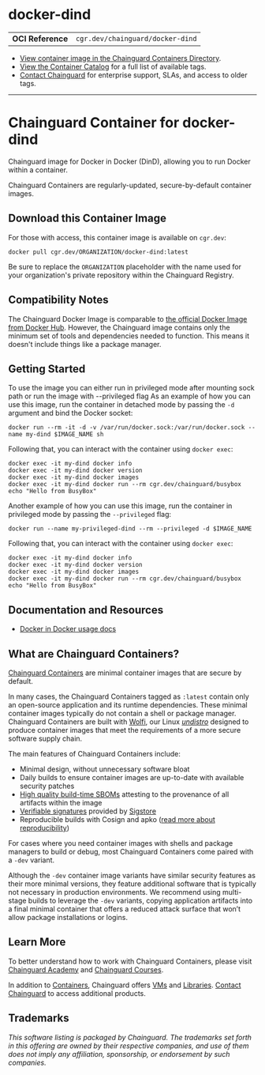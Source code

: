 <!--monopod:start-->
# docker-dind
| | |
| - | - |
| **OCI Reference** | `cgr.dev/chainguard/docker-dind` |


* [View container image in the Chainguard Containers Directory](https://images.chainguard.dev/directory/image/docker-dind/overview).
* [View the Container Catalog](https://console.chainguard.dev/images/catalog) for a full list of available tags.
* [Contact Chainguard](https://www.chainguard.dev/contact?utm_source=readmes) for enterprise support, SLAs, and access to older tags.

---
<!--monopod:end-->

<!--overview:start-->
# Chainguard Container for docker-dind

Chainguard image for Docker in Docker (DinD), allowing you to run Docker within a container.

Chainguard Containers are regularly-updated, secure-by-default container images.
<!--overview:end-->

<!--getting:start-->
## Download this Container Image
For those with access, this container image is available on `cgr.dev`:

```
docker pull cgr.dev/ORGANIZATION/docker-dind:latest
```

Be sure to replace the `ORGANIZATION` placeholder with the name used for your organization's private repository within the Chainguard Registry.
<!--getting:end-->

<!--body:start-->
## Compatibility Notes
The Chainguard Docker Image is comparable to [the official Docker Image from Docker Hub](https://hub.docker.com/_/docker). However, the Chainguard image contains only the minimum set of tools and dependencies needed to function. This means it doesn't include things like a package manager.

## Getting Started

To use the image you can either run in privileged mode after mounting sock path or run the image with --privileged flag
As an example of how you can use this image, run the container in detached mode by passing the `-d` argument and bind the Docker socket:

```shell
docker run --rm -it -d -v /var/run/docker.sock:/var/run/docker.sock --name my-dind $IMAGE_NAME sh
```

Following that, you can interact with the container using `docker exec`:

```shell
docker exec -it my-dind docker info
docker exec -it my-dind docker version
docker exec -it my-dind docker images
docker exec -it my-dind docker run --rm cgr.dev/chainguard/busybox echo "Hello from BusyBox"
```
Another example of how you can use this image, run the container in privileged mode by passing the `--privileged` flag:
```shell
docker run --name my-privileged-dind --rm --privileged -d $IMAGE_NAME
```

Following that, you can interact with the container using `docker exec`:

```shell
docker exec -it my-dind docker info
docker exec -it my-dind docker version
docker exec -it my-dind docker images
docker exec -it my-dind docker run --rm cgr.dev/chainguard/busybox echo "Hello from BusyBox"
```

## Documentation and Resources
- [Docker in Docker usage docs](https://hub.docker.com/_/docker)

<!--body:end-->

## What are Chainguard Containers?

[Chainguard Containers](https://www.chainguard.dev/containers?utm_source=readmes) are minimal container images that are secure by default. 

In many cases, the Chainguard Containers tagged as `:latest` contain only an open-source application and its runtime dependencies. These minimal container images typically do not contain a shell or package manager. Chainguard Containers are built with [Wolfi](https://edu.chainguard.dev/open-source/wolfi/overview?utm_source=readmes), our Linux _[undistro](https://edu.chainguard.dev/open-source/wolfi/overview/#why-undistro)_ designed to produce container images that meet the requirements of a more secure software supply chain.

The main features of Chainguard Containers include:

* Minimal design, without unnecessary software bloat
* Daily builds to ensure container images are up-to-date with available security patches
* [High quality build-time SBOMs](https://edu.chainguard.dev/chainguard/chainguard-images/working-with-images/retrieve-image-sboms/?utm_source=readmes) attesting to the provenance of all artifacts within the image
* [Verifiable signatures](https://edu.chainguard.dev/chainguard/chainguard-images/working-with-images/retrieve-image-sboms/) provided by [Sigstore](https://edu.chainguard.dev/open-source/sigstore/cosign/an-introduction-to-cosign/?utm_source=readmes)
* Reproducible builds with Cosign and apko ([read more about reproducibility](https://www.chainguard.dev/unchained/reproducing-chainguards-reproducible-image-builds?utm_source=readmes))

For cases where you need container images with shells and package managers to build or debug, most Chainguard Containers come paired with a `-dev` variant.

Although the `-dev` container image variants have similar security features as their more minimal versions, they feature additional software that is typically not necessary in production environments. We recommend using multi-stage builds to leverage the `-dev` variants, copying application artifacts into a final minimal container that offers a reduced attack surface that won’t allow package installations or logins.

## Learn More

To better understand how to work with Chainguard Containers, please visit [Chainguard Academy](https://edu.chainguard.dev/?utm_source=readmes) and [Chainguard Courses](https://courses.chainguard.dev/?utm_source=readmes).

In addition to [Containers](https://www.chainguard.dev/containers?utm_source=readmes), Chainguard offers [VMs](https://www.chainguard.dev/vms?utm_source=readmes) and [Libraries](https://www.chainguard.dev/libraries?utm_source=readmes). [Contact Chainguard](https://www.chainguard.dev/contact?utm_source=readmes) to access additional products. 

## Trademarks

_This software listing is packaged by Chainguard. The trademarks set forth in this offering are owned by their respective companies, and use of them does not imply any affiliation, sponsorship, or endorsement by such companies._